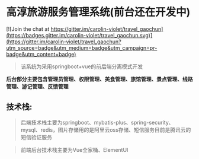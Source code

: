 # 高淳旅游服务管理系统(前台还在开发中)

[![Join the chat at https://gitter.im/carolin-violet/travel_gaochun](https://badges.gitter.im/carolin-violet/travel_gaochun.svg)](https://gitter.im/carolin-violet/travel_gaochun?utm_source=badge&utm_medium=badge&utm_campaign=pr-badge&utm_content=badge)


> 该系统为采用springboot+vue的前后端分离模式开发

**后台部分主要包含管理员管理、权限管理、美食管理、旅馆管理、景点管理、线路管理、游记管理、反馈管理**

## 技术栈:
> 后端技术栈主要为springboot、mybatis-plus、spring-security、mysql、redis，图片存储用的是阿里云oss存储、短信服务目前是腾讯云的短信验证服务

> 前端后台技术栈主要为Vue全家桶、ElementUI
